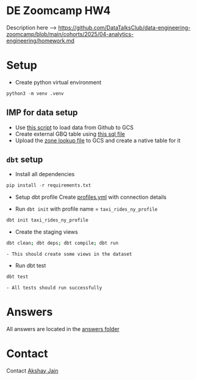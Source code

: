# DE Zoomcamp HW4

Description here --> https://github.com/DataTalksClub/data-engineering-zoomcamp/blob/main/cohorts/2025/04-analytics-engineering/homework.md

# Setup
- Create python virtual environment
```python
python3 -m venv .venv
```

## IMP for data setup
- Use [this script](./taxi_rides_ny/analyses/web_to_gcs.py) to load data from Github to GCS
- Create external GBQ table using [this sql file](./taxi_rides_ny/analyses/create-gbq-external-tables.sql)
- Upload the [zone lookup file](./taxi_rides_ny/taxi_zone_lookup.csv) to GCS and create a native table for it

## `dbt` setup
- Install all dependencies
```python
pip install -r requirements.txt
```

- Setup dbt profile
Create [profiles.yml](./homework/profiles.yml) with connection details

- Run `dbt init` with profile name = `taxi_rides_ny_profile`
```bash
dbt init taxi_rides_ny_profile
```

- Create the staging views
```bash
dbt clean; dbt deps; dbt compile; dbt run
```
    - This should create some views in the dataset

- Run dbt test
```bash
dbt test
```
    - All tests should run successfully

# Answers
All answers are located in the [answers folder](./answers/)

# Contact
Contact [Akshay Jain](https://www.linkedin.com/in/akshayrjain/)